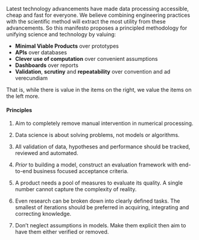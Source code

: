 Latest technology advancements have made data processing accessible, cheap and fast for everyone. We believe combining engineering practices with the scientific method will extract the most utility from these advancements. So this manifesto proposes a principled methodology for unifying science and technology by valuing:

 - **Minimal Viable Products** over prototypes
 - **APIs** over databases
 - **Clever use of computation** over convenient assumptions
 - **Dashboards** over reports
 - **Validation**, **scrutiny** and **repeatability** over convention and ad verecundiam

That is, while there is value in the items on the right, we value the items on the left more.

#### Principles

1. Aim to completely remove manual intervention in numerical processing.

2. Data science is about solving problems, not models or algorithms.

3. All validation of data, hypotheses and performance should be tracked, reviewed and automated.

4. *Prior* to building a model, construct an evaluation framework with end-to-end business focused acceptance criteria.

5. A product needs a pool of measures to evaluate its quality. A single number cannot capture the complexity of reality.

6. Even research can be broken down into clearly defined tasks. The smallest of iterations should be preferred in acquiring, integrating and correcting knowledge.

7. Don’t neglect assumptions in models. Make them explicit then aim to have them either verified or removed.

[//]: # (Authors:)
[//]: # (Sam Savage)
[//]: # (Gianmario Spacagna)
[//]: # (Victor Paraschiv)
